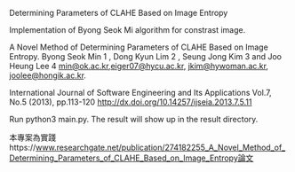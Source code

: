 Determining Parameters of CLAHE Based on Image Entropy

Implementation of Byong Seok Mi algorithm for constrast image.

A Novel Method of Determining Parameters of CLAHE Based on
Image Entropy. Byong Seok Min 1 , Dong Kyun Lim 2 , Seung Jong Kim 3 and Joo Heung Lee 4
min@ok.ac.kr,eiger07@hycu.ac.kr, jkim@hywoman.ac.kr, joolee@hongik.ac.kr.

International Journal of Software Engineering and Its Applications Vol.7, No.5 (2013), pp.113-120
http://dx.doi.org/10.14257/ijseia.2013.7.5.11

Run python3 main.py. The result will show up in the result directory.

本專案為實踐https://www.researchgate.net/publication/274182255_A_Novel_Method_of_Determining_Parameters_of_CLAHE_Based_on_Image_Entropy論文
